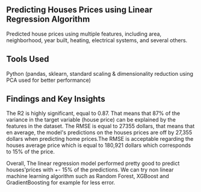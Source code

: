 ## Predicting Houses Prices using Linear Regression Algorithm
Predicted house prices using multiple features, including area, neighborhood, year built, heating, electrical systems, and several others. 

## Tools Used
Python (pandas, sklearn, standard scaling & dimensionality reduction using PCA used for better performance)

## Findings and Key Insights
The R2 is highly significant, equal to 0.87. That means that 87% of the variance in the target variable (house price) can be explained by the features in the dataset. The RMSE is equal to 27355 dollars, that means that en average, the model's predictions on the houses prices are off by 27,355 dollars when predicting home prices.The RMSE is acceptable regarding the houses average price which is equal to 180,921 dollars which corresponds to 15% of the price.

Overall, The linear regression model performed pretty good to predict houses'prices with +- 15% of the predictions. We can try non linear machine learning algorithm such as Random Forest, XGBoost and GradientBoosting for example for less error.

